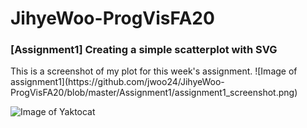 # JihyeWoo-ProgVisFA20
<h3> [Assignment1] Creating a simple scatterplot with SVG</h3>
This is a screenshot of my plot for this week's assignment.
![Image of assignment1](https://github.com/jwoo24/JihyeWoo-ProgVisFA20/blob/master/Assignment1/assignment1_screenshot.png)


![Image of Yaktocat](https://octodex.github.com/images/yaktocat.png)


